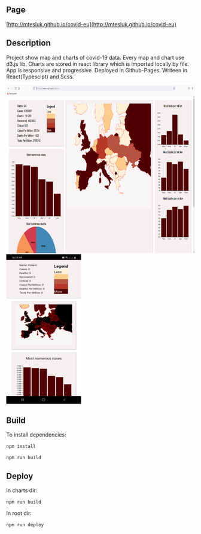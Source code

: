 ## Page
[http://mtesluk.github.io/covid-eu](http://mtesluk.github.io/covid-eu)

## Description

Project show map and charts of covid-19 data.
Every map and chart use d3.js lib.
Charts are stored in react library which is imported locally by file.
App is responsive and progressive.
Deployed in Github-Pages.
Writeen in React(Typescipt) and Scss.

<img src="/docs/app.png" width="1000" height="450"/>
<img src="/docs/app_mobile.jpg" width="200" height="400"/>

## Build
To install dependencies:
```
npm install
```

```
npm run build
```

## Deploy
In charts dir:
```
npm run build
```

In root dir:
```
npm run deploy
```
